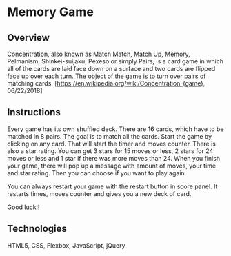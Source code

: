 # Memory Game

## Overview
Concentration, also known as Match Match, Match Up, Memory, Pelmanism, Shinkei-suijaku, Pexeso or simply Pairs, is a card game in which all of the cards are laid face down on a surface and two cards are flipped face up over each turn. The object of the game is to turn over pairs of matching cards.
[https://en.wikipedia.org/wiki/Concentration_(game), 06/22/2018]

## Instructions
Every game has its own shuffled deck. There are 16 cards, which have to be matched in 8 pairs. The goal is to match all the cards. Start the game by clicking on any card. That will start the timer and moves counter. There is also a star rating. You can get 3 stars for 15 moves or less, 2 stars for 24 moves or less and 1 star if there was more moves than 24.
When you finish your game, there will pop up a message with amount of moves, your time and star rating. Then you can choose if you want to play again. 

You can always restart your game with the restart button in score panel. It restarts times, moves counter and gives you a new deck of card.

Good luck!!

## Technologies
HTML5, CSS, Flexbox, JavaScript, jQuery

